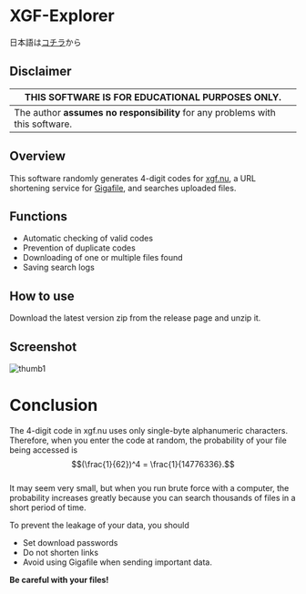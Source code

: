 # XGF-Explorer
日本語は[コチラ](/README-ja.md)から
## Disclaimer
| THIS SOFTWARE IS **FOR EDUCATIONAL PURPOSES ONLY**. |
| --------------------------------------------------- |
| The author **assumes no responsibility** for any problems with this software. |

## Overview
This software randomly generates 4-digit codes for [xgf.nu](https://xgf.nu), a URL shortening service for [Gigafile](https://gigafile.nu), and searches uploaded files.

## Functions
- Automatic checking of valid codes
- Prevention of duplicate codes
- Downloading of one or multiple files found
- Saving search logs

## How to use
Download the latest version zip from the release page and unzip it.

## Screenshot
![thumb1](https://user-images.githubusercontent.com/78198198/197372715-efaf1c17-6394-4845-8f41-6af4a31781d3.png)

# Conclusion
The 4-digit code in xgf.nu uses only single-byte alphanumeric characters.
Therefore, when you enter the code at random, the probability of your file being accessed is
$$(\frac{1}{62})^4 = \frac{1}{14776336}.$$ \
It may seem very small, but when you run brute force with a computer, the probability increases greatly because you can search thousands of files in a short period of time.

To prevent the leakage of your data, you should

- Set download passwords
- Do not shorten links
- Avoid using Gigafile when sending important data.

**Be careful with your files!**

